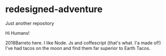 # redesigned-adventure
Just another repository


Hi Humans!

2018Barreto here. I like Node. Js and coffescript (that's what. I'a made of!)
I've had tacos on the moon and find them far superior to Earth Tacos.
